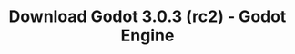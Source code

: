 ---
# Generated by /tools/generators/src/download_archive_generator !!! do not edit by hand !!!
title: 'Download Godot 3.0.3 (rc2) - Godot Engine'
type: 'download/archive'
name: '3.0.3'
flavor: 'rc2'
release_date: '2018-05-14T03:00:00-00:00'
release_notes: 'article/dev-snapshot-godot-3-0-3-rc-2/'
primaryPlatforms:
  - 'android.apk'
  - 'macos.universal'
  - 'windows.64'
  - 'linux_server.headless.64'
  - 'web'
  - 'templates'
links:
  android.apk:
    name: 'android.apk'
    title: 'Android'
    caption: 'Universal APK (ARM64 + ARMv7 + x86_64 + x86)'
    tags:
      - 'APK download'
      - 'ARM64/v7'
      - 'x86 (64 & 32 bit)'
    hosts:
      github_builds:
        regular: 'https://github.com/godotengine/godot-builds/releases/download/3.0.3-rc2/Godot_v3.0.3-rc2_android_editor.apk'
        mono: '#'
      github:
        regular: 'https://github.com/godotengine/godot/releases/download/3.0.3-rc2/Godot_v3.0.3-rc2_android_editor.apk'
        mono: '#'
  macos.universal:
    name: 'macos.universal'
    title: 'macOS'
    caption: 'Universal (x86_64 + Apple Silicon)'
    tags:
      - 'Intel/Apple Silicon'
      - '64 bit'
    hosts:
      github_builds:
        regular: 'https://github.com/godotengine/godot-builds/releases/download/3.0.3-rc2/Godot_v3.0.3-rc2_osx.universal.zip'
        mono: 'https://github.com/godotengine/godot-builds/releases/download/3.0.3-rc2/Godot_v3.0.3-rc2_mono_osx.universal.zip'
      github:
        regular: 'https://github.com/godotengine/godot/releases/download/3.0.3-rc2/Godot_v3.0.3-rc2_osx.universal.zip'
        mono: 'https://github.com/godotengine/godot/releases/download/3.0.3-rc2/Godot_v3.0.3-rc2_mono_osx.universal.zip'
  windows.64:
    name: 'windows.64'
    title: 'Windows'
    caption: 'Standard (x86_64)'
    tags:
      - '64 bit'
    hosts:
      github_builds:
        regular: 'https://github.com/godotengine/godot-builds/releases/download/3.0.3-rc2/Godot_v3.0.3-rc2_win64.exe.zip'
        mono: 'https://github.com/godotengine/godot-builds/releases/download/3.0.3-rc2/Godot_v3.0.3-rc2_mono_win64.zip'
      github:
        regular: 'https://github.com/godotengine/godot/releases/download/3.0.3-rc2/Godot_v3.0.3-rc2_win64.exe.zip'
        mono: 'https://github.com/godotengine/godot/releases/download/3.0.3-rc2/Godot_v3.0.3-rc2_mono_win64.zip'
  linux_server.headless.64:
    name: 'linux_server.headless.64'
    title: 'Linux Server'
    caption: 'Headless (x86_64)'
    tags:
      - '64 bit'
      - 'Headless'
    hosts:
      github_builds:
        regular: 'https://github.com/godotengine/godot-builds/releases/download/3.0.3-rc2/Godot_v3.0.3-rc2_linux_headless.64.zip'
        mono: 'https://github.com/godotengine/godot-builds/releases/download/3.0.3-rc2/Godot_v3.0.3-rc2_mono_linux_headless_64.zip'
      github:
        regular: 'https://github.com/godotengine/godot/releases/download/3.0.3-rc2/Godot_v3.0.3-rc2_linux_headless.64.zip'
        mono: 'https://github.com/godotengine/godot/releases/download/3.0.3-rc2/Godot_v3.0.3-rc2_mono_linux_headless_64.zip'
  web:
    name: 'web'
    title: 'Web editor'
    caption: ''
    tags:
      - 'Self-hosted'
      - 'Cross-platform'
    hosts:
      github_builds:
        regular: 'https://github.com/godotengine/godot-builds/releases/download/3.0.3-rc2/Godot_v3.0.3-rc2_web_editor.zip'
        mono: '#'
      github:
        regular: 'https://github.com/godotengine/godot/releases/download/3.0.3-rc2/Godot_v3.0.3-rc2_web_editor.zip'
        mono: '#'
  linux.64:
    name: 'linux.64'
    title: 'Linux'
    caption: 'Standard (x86_64)'
    tags:
      - '64 bit'
    hosts:
      github_builds:
        regular: 'https://github.com/godotengine/godot-builds/releases/download/3.0.3-rc2/Godot_v3.0.3-rc2_x11.64.zip'
        mono: 'https://github.com/godotengine/godot-builds/releases/download/3.0.3-rc2/Godot_v3.0.3-rc2_mono_x11_64.zip'
      github:
        regular: 'https://github.com/godotengine/godot/releases/download/3.0.3-rc2/Godot_v3.0.3-rc2_x11.64.zip'
        mono: 'https://github.com/godotengine/godot/releases/download/3.0.3-rc2/Godot_v3.0.3-rc2_mono_x11_64.zip'
  linux.32:
    name: 'linux.32'
    title: 'Linux'
    caption: 'Standard (x86)'
    tags:
      - '32 bit'
    hosts:
      github_builds:
        regular: 'https://github.com/godotengine/godot-builds/releases/download/3.0.3-rc2/Godot_v3.0.3-rc2_x11.32.zip'
        mono: 'https://github.com/godotengine/godot-builds/releases/download/3.0.3-rc2/Godot_v3.0.3-rc2_mono_x11_32.zip'
      github:
        regular: 'https://github.com/godotengine/godot/releases/download/3.0.3-rc2/Godot_v3.0.3-rc2_x11.32.zip'
        mono: 'https://github.com/godotengine/godot/releases/download/3.0.3-rc2/Godot_v3.0.3-rc2_mono_x11_32.zip'
  windows.32:
    name: 'windows.32'
    title: 'Windows'
    caption: 'Standard (x86)'
    tags:
      - '32 bit'
    hosts:
      github_builds:
        regular: 'https://github.com/godotengine/godot-builds/releases/download/3.0.3-rc2/Godot_v3.0.3-rc2_win32.exe.zip'
        mono: 'https://github.com/godotengine/godot-builds/releases/download/3.0.3-rc2/Godot_v3.0.3-rc2_mono_win32.zip'
      github:
        regular: 'https://github.com/godotengine/godot/releases/download/3.0.3-rc2/Godot_v3.0.3-rc2_win32.exe.zip'
        mono: 'https://github.com/godotengine/godot/releases/download/3.0.3-rc2/Godot_v3.0.3-rc2_mono_win32.zip'
  linux_server.64:
    name: 'linux_server.64'
    title: 'Linux Server'
    caption: 'Standard (x86_64)'
    tags:
      - '64 bit'
    hosts:
      github_builds:
        regular: 'https://github.com/godotengine/godot-builds/releases/download/3.0.3-rc2/Godot_v3.0.3-rc2_linux_server.64.zip'
        mono: 'https://github.com/godotengine/godot-builds/releases/download/3.0.3-rc2/Godot_v3.0.3-rc2_mono_linux_server_64.zip'
      github:
        regular: 'https://github.com/godotengine/godot/releases/download/3.0.3-rc2/Godot_v3.0.3-rc2_linux_server.64.zip'
        mono: 'https://github.com/godotengine/godot/releases/download/3.0.3-rc2/Godot_v3.0.3-rc2_mono_linux_server_64.zip'
  aar_library:
    name: 'aar_library'
    title: 'AAR library'
    caption: ''
    tags:
      - 'Android plugins'
      - 'Java'
      - 'Kotlin'
    hosts:
      github_builds:
        regular: 'https://github.com/godotengine/godot-builds/releases/download/3.0.3-rc2/godot-lib.3.0.3.rc2.release.aar'
        mono: 'https://github.com/godotengine/godot-builds/releases/download/3.0.3-rc2/godot-lib.3.0.3.rc2.mono.release.aar'
      github:
        regular: 'https://github.com/godotengine/godot/releases/download/3.0.3-rc2/godot-lib.3.0.3.rc2.release.aar'
        mono: 'https://github.com/godotengine/godot/releases/download/3.0.3-rc2/godot-lib.3.0.3.rc2.mono.release.aar'
  templates:
    name: 'templates'
    title: 'Export templates'
    caption: ''
    tags:
      - 'Used to export your games to all supported platforms'
    hosts:
      github_builds:
        regular: 'https://github.com/godotengine/godot-builds/releases/download/3.0.3-rc2/Godot_v3.0.3-rc2_export_templates.tpz'
        mono: 'https://github.com/godotengine/godot-builds/releases/download/3.0.3-rc2/Godot_v3.0.3-rc2_mono_export_templates.tpz'
      github:
        regular: 'https://github.com/godotengine/godot/releases/download/3.0.3-rc2/Godot_v3.0.3-rc2_export_templates.tpz'
        mono: 'https://github.com/godotengine/godot/releases/download/3.0.3-rc2/Godot_v3.0.3-rc2_mono_export_templates.tpz'
---